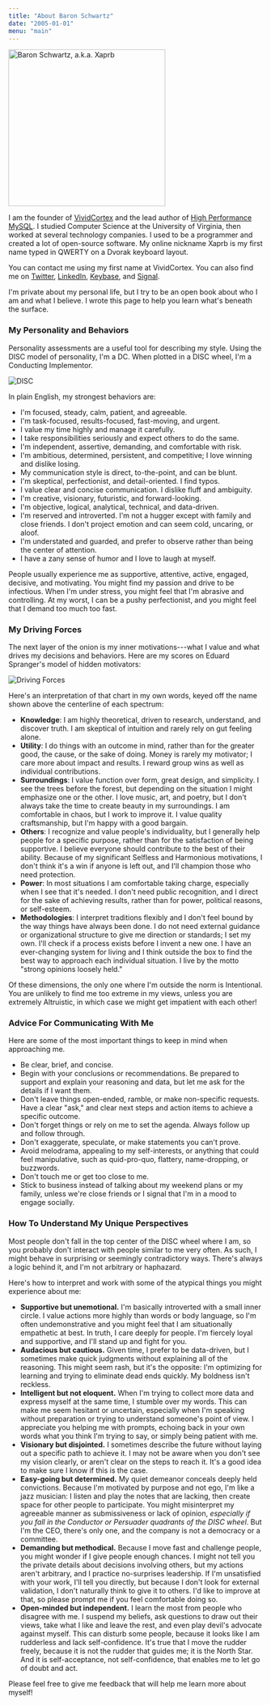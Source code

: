 ```yaml
---
title: "About Baron Schwartz"
date: "2005-01-01"
menu: "main"
---
```


<img src="/media/2010/01/baron-square.jpg" alt="Baron Schwartz, a.k.a. Xaprb" title="Baron Schwartz, a.k.a. Xaprb" width="310" height="310" class="size-full wp-image-2715" />

I am the founder of [VividCortex](https://www.vividcortex.com/) and the lead author of [High Performance MySQL](http://www.highperfmysql.com/). I studied Computer Science at the University of Virginia, then worked at several technology companies. I used to be a programmer and created a lot of open-source software. My online nickname Xaprb is my first name typed in QWERTY on a Dvorak keyboard layout.

You can contact me using my first name at VividCortex. You can also find me on
[Twitter](http://twitter.com/xaprb), [LinkedIn](http://www.linkedin.com/in/xaprb),
[Keybase](https://keybase.io/xaprb), and [Signal](https://whispersystems.org/).

I'm private about my personal life, but I try to be an open book about who I am
and what I believe. I wrote this page to help you learn what's beneath the
surface.

### My Personality and Behaviors

Personality assessments are a useful tool for describing my style.
Using the DISC model of personality, I'm a DC.  When plotted in a DISC wheel,
I'm a Conducting Implementor.

![DISC](/media/disc-wheel.png)

In plain English, my strongest behaviors are:

- I'm focused, steady, calm, patient, and agreeable.
- I'm task-focused, results-focused, fast-moving, and urgent.
- I value my time highly and manage it carefully.
- I take responsibilities seriously and expect others to do the same.
- I'm independent, assertive, demanding, and comfortable with risk.
- I'm ambitious, determined, persistent, and competitive; I love winning and dislike losing.
- My communication style is direct, to-the-point, and can be blunt.
- I'm skeptical, perfectionist, and detail-oriented. I find typos.
- I value clear and concise communication. I dislike fluff and ambiguity.
- I'm creative, visionary, futuristic, and forward-looking.
- I'm objective, logical, analytical, technical, and data-driven.
- I'm reserved and introverted. I'm not a hugger except with family and close
  friends. I don't project emotion and can seem cold, uncaring, or aloof.
- I'm understated and guarded, and prefer to observe rather than
  being the center of attention.
- I have a zany sense of humor and I love to laugh at myself.

People usually experience me as supportive, attentive, active, engaged,
decisive, and motivating. You might find my passion and drive to be infectious.
When I'm under stress, you might feel that I'm abrasive and controlling. At my
worst, I can be a pushy perfectionist, and you might feel that I demand too much
too fast.

### My Driving Forces

The next layer of the onion is my inner motivations---what I value and
what drives my decisions and behaviors. Here are my scores on Eduard Spranger's
model of hidden motivators:

![Driving Forces](/media/driving-forces.png)

Here's an interpretation of that chart in my own words, keyed off the name shown
above the centerline of each spectrum:

- **Knowledge**: I am highly theoretical, driven to research, understand, and
  discover truth. I am skeptical of intuition and rarely rely on gut feeling
  alone.
- **Utility**: I do things with an outcome in mind, rather than for
  the greater good, the cause, or the sake of doing. Money is rarely my
  motivator; I care more about impact and results.  I reward group
  wins as well as individual contributions.
- **Surroundings**: I value function over form, great design, and simplicity. I
  see the trees before the forest, but depending on the situation I might
  emphasize one or the other. I love music, art, and poetry, but I don't always
  take the time to create beauty in my surroundings. I am comfortable in chaos,
  but I work to improve it. I value quality craftsmanship, but I'm happy with a
  good bargain.
- **Others**: I recognize and value people's individuality, but I generally help
  people for a specific purpose, rather than for the satisfaction of being
  supportive. I believe everyone should contribute to the best of their ability.
  Because of my significant Selfless and Harmonious motivations, I don't think
  it's a win if anyone is left out, and I'll champion those who need protection.
- **Power**: In most situations I am comfortable taking charge, especially when
  I see that it's needed. I don't need public recognition, and I direct for the
  sake of achieving results, rather than for power, political reasons, or
  self-esteem.
- **Methodologies**: I interpret traditions flexibly and I don't feel bound by
  the way things have always been done. I do not need external guidance or
  organizational structure to give me direction or standards; I set my own. I'll
  check if a process exists before I invent a new one. I have an ever-changing
  system for living and I think outside the box to find the best way to approach
  each individual situation. I live by the motto "strong opinions loosely held."

Of these dimensions, the only one where I'm outside the norm is Intentional. You
are unlikely to find me too extreme in my views, unless you are extremely
Altruistic, in which case we might get impatient with each other!

### Advice For Communicating With Me

Here are some of the most important things to keep in mind when approaching me.

- Be clear, brief, and concise.
- Begin with your conclusions or recommendations. Be prepared to support and
  explain your reasoning and data, but let me ask for the details if I want
  them.
- Don't leave things open-ended, ramble, or make non-specific requests. Have a
  clear "ask," and clear next steps and action items to achieve a specific
  outcome.
- Don't forget things or rely on me to set the agenda. Always follow up and
  follow through.
- Don't exaggerate, speculate, or make statements you can't prove.
- Avoid melodrama, appealing to my self-interests, or anything that could feel
  manipulative, such as quid-pro-quo, flattery, name-dropping, or buzzwords.
- Don't touch me or get too close to me.
- Stick to business instead of talking about my weekend plans or my family,
  unless we're close friends or I signal that I'm in a mood to engage socially.

### How To Understand My Unique Perspectives

Most people don't fall in the top center of the DISC wheel where I am, so you
probably don't interact with people similar to me very often.  As such, I might
behave in surprising or seemingly contradictory ways.  There's always a logic
behind it, and I'm not arbitrary or haphazard.

Here's how to interpret and work with some of the atypical things you
might experience about me:

- **Supportive but unemotional.** I'm basically introverted with a small inner
  circle. I value actions more highly than words or body language, so I'm often
  undemonstrative and you might feel that I am situationally empathetic at best.
  In truth, I care deeply for people. I'm fiercely loyal and supportive, and
  I'll stand up and fight for you.
- **Audacious but cautious.** Given time, I prefer to be data-driven, but I
  sometimes make quick judgments without explaining all of the reasoning. This
  might seem rash, but it's the opposite: I'm optimizing for learning and trying
  to eliminate dead ends quickly. My boldness isn't reckless.
- **Intelligent but not eloquent.** When I'm trying to collect more data and
  express myself at the same time, I stumble over my words. This can make me
  seem hesitant or uncertain, especially when I'm speaking without preparation
  or trying to understand someone's point of view. I appreciate you helping me
  with prompts, echoing back in your own words what you think I'm trying to say,
  or simply being patient with me. 
- **Visionary but disjointed.** I sometimes describe the future without laying
  out a specific path to achieve it. I may not be aware when you don't see my
  vision clearly, or aren't clear on the steps to reach it.  It's a good idea to
  make sure I know if this is the case.
- **Easy-going but determined.** My quiet demeanor conceals deeply held
  convictions. Because I'm motivated by purpose and not ego, I'm like a jazz
  musician: I listen and play the notes that are lacking, then create space for
  other people to participate.  You might misinterpret my agreeable manner as
  submissiveness or lack of opinion, *especially if you fall in the Conductor or
  Persuader quadrants of the DISC wheel*.  But I'm the CEO, there's only one,
  and the company is not a democracy or a committee.
- **Demanding but methodical.** Because I move fast and challenge people, you
  might wonder if I give people enough chances. I might not tell you the private
  details about decisions involving others, but my actions aren't arbitrary, and
  I practice no-surprises leadership. If I'm unsatisfied with your work, I'll
  tell you directly, but because I don't look for external validation, I don't
  naturally think to give it to others. I'd like to improve at that, so please
  prompt me if you feel comfortable doing so.
- **Open-minded but independent.** I learn the most from people who disagree
  with me.  I suspend my beliefs, ask questions to draw out their views, take
  what I like and leave the rest, and even play devil's advocate against myself.
  This can disturb some people, because it looks like I am rudderless and lack
  self-confidence.  It's true that I move the rudder freely, because it is not
  the rudder that guides me; it is the North Star. And it is self-acceptance,
  not self-confidence, that enables me to let go of doubt and act.

Please feel free to give me feedback that will help me learn more about myself!

<p style="clear:both">
  &nbsp;
</p>
